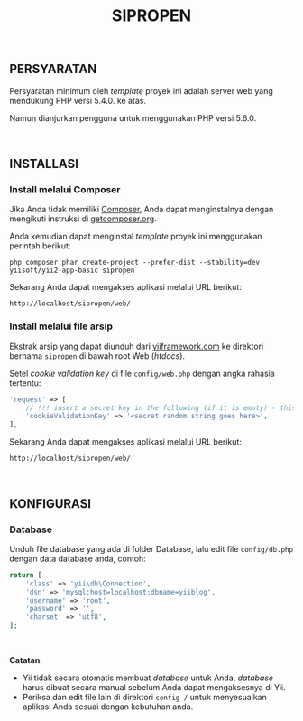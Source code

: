 <p align="center">
    <h1 align="center">SIPROPEN</h1>
    <br>
</p>


PERSYARATAN
------------

Persyaratan minimum oleh <i>template</i> proyek ini adalah server web yang mendukung PHP versi 5.4.0. ke atas. </br>

Namun dianjurkan pengguna untuk menggunakan PHP versi 5.6.0.

<br>


INSTALLASI
------------

### Install melalui Composer

Jika Anda tidak memiliki [Composer](http://getcomposer.org/), Anda dapat menginstalnya dengan mengikuti instruksi
di [getcomposer.org](http://getcomposer.org/doc/00-intro.md#installation-nix).

Anda kemudian dapat menginstal <i>template</i> proyek ini menggunakan perintah berikut:

~~~
php composer.phar create-project --prefer-dist --stability=dev yiisoft/yii2-app-basic sipropen
~~~

Sekarang Anda dapat mengakses aplikasi melalui URL berikut:

~~~
http://localhost/sipropen/web/
~~~

### Install melalui file arsip

Ekstrak arsip yang dapat diunduh dari [yiiframework.com](http://www.yiiframework.com/download/) ke direktori bernama `sipropen` di bawah root Web (<i>htdocs</i>).

Setel <i>cookie validation key</i> di file `config/web.php` dengan angka rahasia tertentu:

```php
'request' => [
    // !!! insert a secret key in the following (if it is empty) - this is required by cookie validation
    'cookieValidationKey' => '<secret random string goes here>',
],
```

Sekarang Anda dapat mengakses aplikasi melalui URL berikut:

~~~
http://localhost/sipropen/web/
~~~

<br>

KONFIGURASI
-------------

### Database

Unduh file database yang ada di folder Database, lalu edit file `config/db.php` dengan data database anda, contoh:

```php
return [
    'class' => 'yii\db\Connection',
    'dsn' => 'mysql:host=localhost;dbname=yiiblog',
    'username' => 'root',
    'password' => '',
    'charset' => 'utf8',
];
```

<br>

**Catatan:**
- Yii tidak secara otomatis membuat <i>database</i> untuk Anda, <i>database</i> harus dibuat secara manual sebelum Anda dapat mengaksesnya di Yii.
- Periksa dan edit file lain di direktori `config /` untuk menyesuaikan aplikasi Anda sesuai dengan kebutuhan anda.


